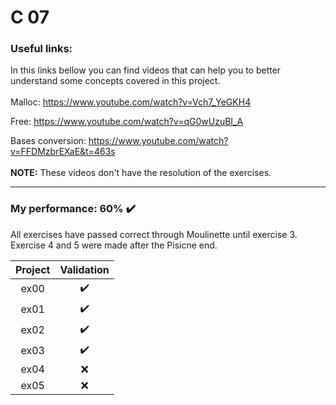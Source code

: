# C 07

### Useful links:
In this links bellow you can find videos that can help you to better understand some concepts covered in this project.
<br>
<br>
Malloc: https://www.youtube.com/watch?v=Vch7_YeGKH4

Free: https://www.youtube.com/watch?v=qG0wUzuBI_A

Bases conversion: https://www.youtube.com/watch?v=FFDMzbrEXaE&t=463s
<br>
<br>
**NOTE:** These videos don't have the resolution of the exercises.

---

### My performance: 60% :heavy_check_mark:
All exercises have passed correct through Moulinette until exercise 3. Exercise 4 and 5 were made after the Pisicne end.

| Project | Validation |
|:----:|:------------------:|
| ex00 | :heavy_check_mark: |
| ex01 | :heavy_check_mark: |
| ex02 | :heavy_check_mark: |
| ex03 | :heavy_check_mark: |
| ex04 | :x: |
| ex05 | :x: |